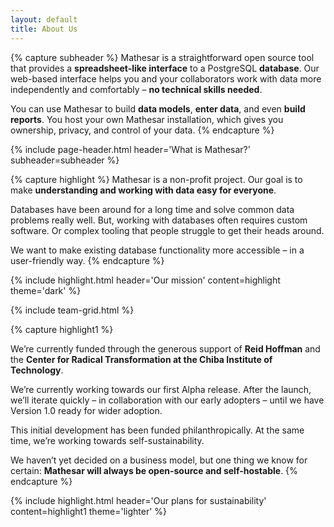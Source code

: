 ```yaml
---
layout: default
title: About Us
---
```


{% capture subheader %}
Mathesar is a straightforward open source tool that provides a **spreadsheet-like interface** to a PostgreSQL **database**. Our web-based interface helps you and your collaborators work with data more independently and comfortably – **no technical skills needed**.

You can use Mathesar to build **data models**, **enter data**, and even **build reports**. You host your own Mathesar installation, which gives you ownership, privacy, and control of your data.
{% endcapture %}

{% include page-header.html
header='What is Mathesar?'
subheader=subheader
%}

{% capture highlight %}
Mathesar is a non-profit project. Our goal is to make **understanding and working with data easy for everyone**.

Databases have been around for a long time and solve common data problems really well. But, working with databases often requires custom software. Or complex tooling that people struggle to get their heads around.

We want to make existing database functionality more accessible – in a user-friendly way.
{% endcapture %}

{% include highlight.html header='Our mission' content=highlight theme='dark' %}

{% include team-grid.html %}

{% capture highlight1 %}

We’re currently funded through the generous support of **Reid Hoffman** and the **Center for Radical Transformation at the Chiba Institute of Technology**.

We’re currently working towards our first Alpha release. After the launch, we’ll iterate quickly – in collaboration with our early adopters – until we have Version 1.0 ready for wider adoption.

This initial development has been funded philanthropically. At the same time, we’re working towards self-sustainability.

We haven’t yet decided on a business model, but one thing we know for certain: **Mathesar will always be open-source and self-hostable**.
{% endcapture %}

{% include highlight.html header='Our plans for sustainability' content=highlight1 theme='lighter' %}
